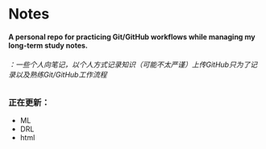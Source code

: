# Notes
#### A personal repo for practicing Git/GitHub workflows while managing my long-term study notes.
###### ：一些个人向笔记，以个人方式记录知识（可能不太严谨）上传GitHub只为了记录以及熟练Git/GitHub工作流程
### 正在更新：
+ ML
+ DRL
+ html


